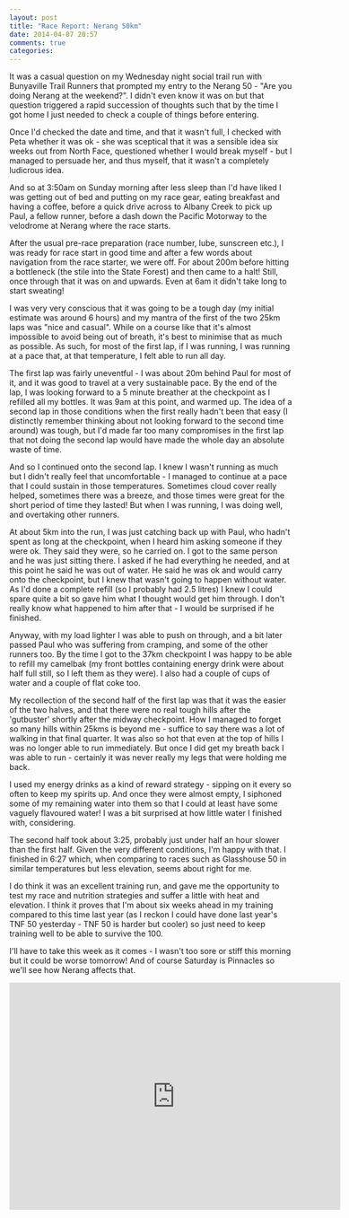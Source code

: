 ```yaml
---
layout: post
title: "Race Report: Nerang 50km"
date: 2014-04-07 20:57
comments: true
categories: 
---
```

It was a casual question on my Wednesday night social trail run with 
Bunyaville Trail Runners that prompted my entry to the Nerang 50 - 
"Are you doing Nerang at the weekend?". I didn't even know it was on
but that question triggered a rapid succession of thoughts such
that by the time I got home I just needed to check a couple of things
before entering.

Once I'd checked the date and time, and that it wasn't full, I checked
with Peta whether it was ok - she was sceptical that it was a sensible
idea six weeks out from North Face, questioned whether I would break
myself - but I managed to persuade her, and thus myself, that it wasn't
a completely ludicrous idea.

And so at 3:50am on Sunday morning after less sleep than I'd have liked
I was getting out of bed and putting on my race gear, eating breakfast
and having a coffee, before a quick drive across to Albany Creek to pick
up Paul, a fellow runner, before a dash down the Pacific Motorway to the
velodrome at Nerang where the race starts.

After the usual pre-race preparation (race number, lube, sunscreen etc.),
I was ready for race start in good
time and after a few words about navigation from the race starter, we
were off. For about 200m before hitting a bottleneck (the stile into
the State Forest) and then came to a halt! Still, once through that
it was on and upwards. Even at 6am it didn't take long to start 
sweating!

I was very very conscious that it was going to be a tough day (my 
initial estimate was around 6 hours) and my mantra of the first of the
two 25km laps was "nice and casual". While on a course like that it's
almost impossible to avoid being out of breath, it's best to minimise
that as much as possible. As such, for most of the first lap, if I was
running, I was running at a pace that, at that temperature, I felt able
to run all day. 

The first lap was fairly uneventful - I was about 20m behind Paul for
most of it, and it was good to travel at a very sustainable pace. By
the end of the lap, I was looking forward to a 5 minute breather at 
the checkpoint as I refilled all my bottles. It was 9am at this point, and
warmed up. The idea of a second lap in those conditions when the first
really hadn't been that easy (I distinctly remember thinking about not
looking forward to the second time around) was tough, but I'd made far
too many compromises in the first lap that not doing the second lap
would have made the whole day an absolute waste of time.

And so I continued onto the second lap. I knew I wasn't running as much
but I didn't really feel that uncomfortable - I managed to continue at
a pace that I could sustain in those temperatures. Sometimes cloud cover
really helped, sometimes there was a breeze, and those times were great
for the short period of time they lasted! But when I was running, I was
doing well, and overtaking other runners.

At about 5km into the run, I was just catching back up with Paul, who
hadn't spent as long at the checkpoint, when I heard him asking someone
if they were ok. They said they were, so he carried on. I got to the 
same person and he was just sitting there. I asked if he had everything
he needed, and at this point he said he was out of water. He said he was
ok and would carry onto the checkpoint, but I knew that wasn't going
to happen without water. As I'd done a complete refill (so I probably
had 2.5 litres) I knew I could spare quite a bit so gave him what I thought
would get him through. I don't really know what happened to him after
that - I would be surprised if he finished.

Anyway, with my load lighter I was able to push on through, and
a bit later passed Paul who was suffering from cramping, and
some of the other runners too. By
the time I got to the 37km checkpoint I was happy to be able to refill
my camelbak (my front bottles containing energy drink were about half
full still, so I left them as they were). I also had a couple of cups of
water and a couple of flat coke too. 

My recollection of the second half of the first lap was that it was
the easier of the two halves, and that there were no real tough hills
after the 'gutbuster' shortly after the midway checkpoint. How I managed
to forget so many hills within 25kms is beyond me - suffice to say there
was a lot of walking in that final quarter. It was also so hot that 
even at the top of hills I was no longer able to run immediately. But
once I did get my breath back I was able to run - certainly it was never
really my legs that were holding me back. 

I used my energy drinks as a kind of reward strategy - sipping on it every
so often to keep my spirits up. And once they were almost empty, I siphoned
some of my remaining water into them so that I could at least have some 
vaguely flavoured water! I was a bit surprised at how little water I 
finished with, considering.

The second half took about 3:25, probably just under half an hour slower
than the first half. Given the very different conditions, I'm happy with
that. I finished in 6:27 which, when comparing to races such as 
Glasshouse 50 in similar temperatures but 
less elevation, seems about right for me. 

I do think it was an excellent training run, and gave me the opportunity
to test my race and nutrition strategies and suffer a little with heat
and elevation. I think it proves that I'm about six weeks ahead in my
training compared to this time last year (as I reckon I could have done
last year's TNF 50 yesterday - TNF 50 is harder but cooler) 
so just need to keep training well to be able to survive the 100. 

I'll have to take this week as it comes - I wasn't too sore or stiff this
morning but it could be worse tomorrow! And of course Saturday is Pinnacles
so we'll see how Nerang affects that.

<div><iframe height='405' width='590' frameborder='0' allowtransparency='true' scrolling='no' src='http://www.strava.com/activities/127344544/embed/626693226912dc9f451c0eaacf9a7e154338bf1f'></iframe></div>
